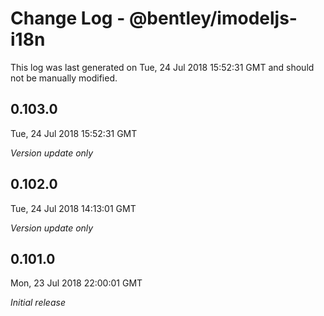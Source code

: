 # Change Log - @bentley/imodeljs-i18n

This log was last generated on Tue, 24 Jul 2018 15:52:31 GMT and should not be manually modified.

## 0.103.0
Tue, 24 Jul 2018 15:52:31 GMT

*Version update only*

## 0.102.0
Tue, 24 Jul 2018 14:13:01 GMT

*Version update only*

## 0.101.0
Mon, 23 Jul 2018 22:00:01 GMT

*Initial release*

